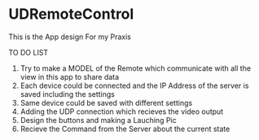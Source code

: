 # UDRemoteControl
This is the App design For my Praxis


TO DO LIST
1. Try to make a MODEL of the Remote which communicate with all the view in this app to share data
2. Each device could be connected and the IP Address of the server is saved including the settings 
3. Same device could be saved with different settings
4. Adding the UDP connection which recieves the video output
5. Design the buttons and making a Lauching Pic
6. Recieve the Command from the Server about the current state
